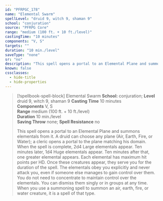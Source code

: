 ```yaml
---
id: "PFRPGC_178"
name: "Elemental Swarm"
spellLevel: "druid 9, witch 9, shaman 9"
school: "conjuration"
source: "PFRPG Core"
range: "medium (100 ft. + 10 ft./level)"
castingTime: "10 minutes"
components: "V, S"
targets: ""
duration: "10 min./level"
saveType: "none"
sr: "no"
description: "This spell opens a portal to an Elemental Plane and summons elementals from it. A druid can choose any plane (Air, Earth, Fire, or Water); a cleric opens a portal to the plane matching his domain.  When the spell is complete, 2d4 Large elementals appear. Ten minutes later, 1d4 Huge elementals appear. Ten minutes after that, one greater elemental appears. Each elemental has maximum hit points per HD. Once these creatures appear, they serve you for the duration of the spell.  The elementals obey you explicitly and never attack you, even if someone else manages to gain control over them. You do not need to concentrate to maintain control over the elementals. You can dismiss them singly or in groups at any time.  When you use a summoning spell to summon an air, earth, fire, or water creature, it is a spell of that type."
known: false
cssclasses:
  - hide-title
  - hide-properties
---
```


> [!spellbook-spell-block] Elemental Swarm
> **School:** conjuration; **Level** druid 9, witch 9, shaman 9
> **Casting Time** 10 minutes  
> **Components** V, S  
> **Range** medium (100 ft. + 10 ft./level)  
> **Duration** 10 min./level  
> **Saving Throw** none; **Spell Resistance** no
> 
> This spell opens a portal to an Elemental Plane and summons elementals from it. A druid can choose any plane (Air, Earth, Fire, or Water); a cleric opens a portal to the plane matching his domain.  When the spell is complete, 2d4 Large elementals appear. Ten minutes later, 1d4 Huge elementals appear. Ten minutes after that, one greater elemental appears. Each elemental has maximum hit points per HD. Once these creatures appear, they serve you for the duration of the spell.  The elementals obey you explicitly and never attack you, even if someone else manages to gain control over them. You do not need to concentrate to maintain control over the elementals. You can dismiss them singly or in groups at any time.  When you use a summoning spell to summon an air, earth, fire, or water creature, it is a spell of that type.
